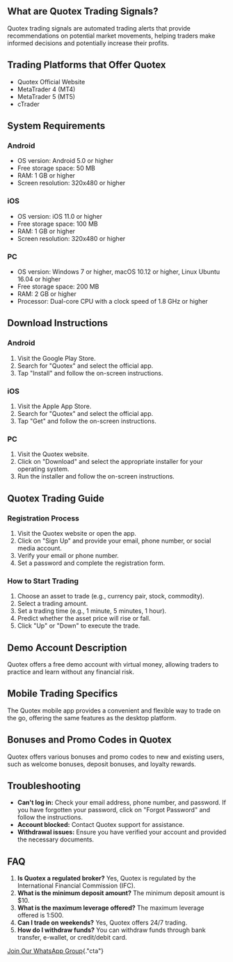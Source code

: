 ## What are Quotex Trading Signals?

Quotex trading signals are automated trading alerts that provide
recommendations on potential market movements, helping traders make
informed decisions and potentially increase their profits.

## Trading Platforms that Offer Quotex

-   Quotex Official Website
-   MetaTrader 4 (MT4)
-   MetaTrader 5 (MT5)
-   cTrader

## System Requirements

### Android

-   OS version: Android 5.0 or higher
-   Free storage space: 50 MB
-   RAM: 1 GB or higher
-   Screen resolution: 320x480 or higher

### iOS

-   OS version: iOS 11.0 or higher
-   Free storage space: 100 MB
-   RAM: 1 GB or higher
-   Screen resolution: 320x480 or higher

### PC

-   OS version: Windows 7 or higher, macOS 10.12 or higher, Linux Ubuntu
    16.04 or higher
-   Free storage space: 200 MB
-   RAM: 2 GB or higher
-   Processor: Dual-core CPU with a clock speed of 1.8 GHz or higher

## Download Instructions

### Android

1.  Visit the Google Play Store.
2.  Search for "Quotex" and select the official app.
3.  Tap "Install" and follow the on-screen instructions.

### iOS

1.  Visit the Apple App Store.
2.  Search for "Quotex" and select the official app.
3.  Tap "Get" and follow the on-screen instructions.

### PC

1.  Visit the Quotex website.
2.  Click on "Download" and select the appropriate installer for
    your operating system.
3.  Run the installer and follow the on-screen instructions.

## Quotex Trading Guide

### Registration Process

1.  Visit the Quotex website or open the app.
2.  Click on "Sign Up" and provide your email, phone number, or
    social media account.
3.  Verify your email or phone number.
4.  Set a password and complete the registration form.

### How to Start Trading

1.  Choose an asset to trade (e.g., currency pair, stock, commodity).
2.  Select a trading amount.
3.  Set a trading time (e.g., 1 minute, 5 minutes, 1 hour).
4.  Predict whether the asset price will rise or fall.
5.  Click "Up" or "Down" to execute the trade.

## Demo Account Description

Quotex offers a free demo account with virtual money, allowing traders
to practice and learn without any financial risk.

## Mobile Trading Specifics

The Quotex mobile app provides a convenient and flexible way to trade on
the go, offering the same features as the desktop platform.

## Bonuses and Promo Codes in Quotex

Quotex offers various bonuses and promo codes to new and existing users,
such as welcome bonuses, deposit bonuses, and loyalty rewards.

## Troubleshooting

-   **Can\'t log in:** Check your email address, phone number, and
    password. If you have forgotten your password, click on "Forgot
    Password" and follow the instructions.
-   **Account blocked:** Contact Quotex support for assistance.
-   **Withdrawal issues:** Ensure you have verified your account and
    provided the necessary documents.

## FAQ

1.  **Is Quotex a regulated broker?** Yes, Quotex is regulated by the
    International Financial Commission (IFC).
2.  **What is the minimum deposit amount?** The minimum deposit amount
    is \$10.
3.  **What is the maximum leverage offered?** The maximum leverage
    offered is 1:500.
4.  **Can I trade on weekends?** Yes, Quotex offers 24/7 trading.
5.  **How do I withdraw funds?** You can withdraw funds through bank
    transfer, e-wallet, or credit/debit card.

[Join Our WhatsApp
Group](\%22https://traff.sbs/brokerqxsignup\%22){."cta"}

